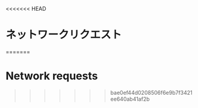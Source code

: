 
<<<<<<< HEAD
# ネットワークリクエスト
=======
# Network requests
>>>>>>> bae0ef44d0208506f6e9b7f3421ee640ab41af2b
